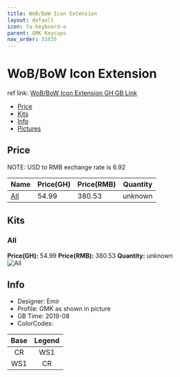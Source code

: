 ```yaml
---
title: WoB/BoW Icon Extension
layout: default
icon: fa-keyboard-o
parent: GMK Keycaps
nav_order: 31035
---
```


# WoB/BoW Icon Extension

ref link: [WoB/BoW Icon Extension GH GB Link](https://geekhack.org/index.php?topic=101664.0)

* [Price](#price)
* [Kits](#kits)
* [Info](#info)
* [Pictures](#pictures)


## Price  
NOTE: USD to RMB exchange rate is 6.92

| Name          | Price(GH)    |  Price(RMB) | Quantity |
| ------------- | ------------ |  ---------- | -------- |
|[All](#all)|54.99|380.53|unknown|


## Kits
### All
**Price(GH):** 54.99    **Price(RMB):** 380.53    **Quantity:** unknown  
<img src="{{ 'assets/images/gmk-keycaps/wobbowiconextension/kits_pics/all.jpg' | relative_url }}" alt="All" class="image featured">


## Info
* Designer: Emir
* Profile: GMK as shown in picture
* GB Time: 2019-08
* ColorCodes:  

Base | Legend
:------:|:------:
CR|WS1
WS1|CR
